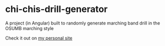 # chi-chis-drill-generator
A project (in Angular) built to randomly generate marching band drill in the OSUMB marching style

Check it out on [my personal site](kamren-zirger.com/chi-chis-drill-generator)
